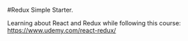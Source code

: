 #Redux Simple Starter.

Learning about React and Redux while following this course: https://www.udemy.com/react-redux/
